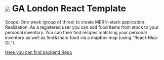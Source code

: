 # ![](https://ga-dash.s3.amazonaws.com/production/assets/logo-9f88ae6c9c3871690e33280fcf557f33.png) GA London React Template

Scope: One week (group of three) to create MERN-stack application.
Realization: As a registered user you can add food items from stock to your personal inventory. You can then find recipes matching your personal inventory as well as find&share food via a mapbox map (using “React-Map-GL”).

[Here you can find backend Repo](https://github.com/jonasbee/project-3-server/blob/main/README.md)
